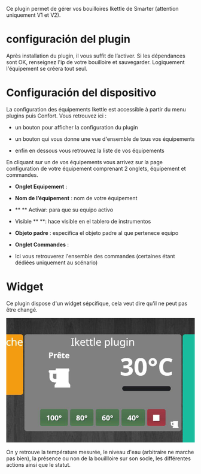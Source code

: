 Ce plugin permet de gérer vos bouilloires Ikettle de Smarter (attention uniquement V1 et V2).

configuración del plugin
=======================

Après installation du plugin, il vous suffit de l’activer. Si les dépendances sont OK, renseignez l'ip de votre bouilloire et sauvegarder. Logiquement l'équipement se créera tout seul.

Configuración del dispositivo
=============================

La configuration des équipements Ikettle est accessible à partir du menu
plugins puis Confort. Vous retrouvez ici :

-   un bouton pour afficher la configuration du plugin

-   un bouton qui vous donne une vue d'ensemble de tous vos équipements

-   enfin en dessous vous retrouvez la liste de vos équipements

En cliquant sur un de vos équipements vous arrivez sur la page
configuration de votre équipement comprenant 2 onglets, équipement et
commandes.

-   **Onglet Equipement** :

-   **Nom de l’équipement** : nom de votre équipement

-   ** ** Activar: para que su equipo activo

-   Visible ** **: hace visible en el tablero de instrumentos

-   **Objeto padre** : especifica el objeto padre al que pertenece
    equipo


-   **Onglet Commandes** :

-  Ici vous retrouverez l'ensemble des commandes (certaines étant dédiées uniquement au scénario)

Widget 
======

Ce plugin dispose d'un widget sépcifique, cela veut dire qu'il ne peut pas être changé.

![ikettle](./images/ikettle_screenshot.jpg)

On y retrouve la température mesurée, le niveau d'eau (arbitraire ne marche pas bien), la présence ou non de la bouillloire sur son socle, les différentes actions ainsi que le statut.

